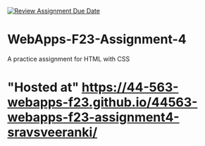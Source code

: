[![Review Assignment Due Date](https://classroom.github.com/assets/deadline-readme-button-24ddc0f5d75046c5622901739e7c5dd533143b0c8e959d652212380cedb1ea36.svg)](https://classroom.github.com/a/4tKarLeg)
# WebApps-F23-Assignment-4
A practice assignment for HTML with CSS
# "Hosted at" https://44-563-webapps-f23.github.io/44563-webapps-f23-assignment4-sravsveeranki/
